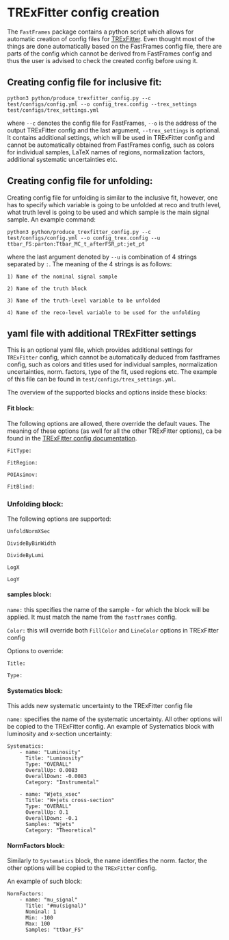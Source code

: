 # TRExFitter config creation

The ```FastFrames``` package contains a python script which allows for automatic creation of config files for [TRExFitter](https://trexfitter-docs.web.cern.ch/).
Even thought most of the things are done automatically based on the FastFrames config file, there are parts of the config which cannot be
derived from FastFrames config and thus the user is advised to check the created config before using it.

## Creating config file for inclusive fit:

```python3 python/produce_trexfitter_config.py --c test/configs/config.yml --o config_trex.config --trex_settings test/configs/trex_settings.yml```

where ```--c``` denotes the config file for FastFrames, ```--o``` is the address of the output TRExFitter config and the last argument, ```--trex_settings``` is optional. It contains additional settings, which will be used in TRExFitter config and cannot be automatically obtained from FastFrames config, such as colors for individual samples, LaTeX names of regions, normalization factors, additional systematic uncertainties etc.

## Creating config file for unfolding:

Creating config file for unfolding is similar to the inclusive fit, however, one has to specify which variable is going to be unfolded at reco and truth level, what truth level is going to be used and which sample is the main signal sample. An example command:

```python3 python/produce_trexfitter_config.py --c test/configs/config.yml --o config_trex.config --u ttbar_FS:parton:Ttbar_MC_t_afterFSR_pt:jet_pt```

where the last argument denoted by ```--u``` is combination of 4 strings separated by ```:```. The meaning of the 4 strings is as follows:

    1) Name of the nominal signal sample

    2) Name of the truth block

    3) Name of the truth-level variable to be unfolded

    4) Name of the reco-level variable to be used for the unfolding

## yaml file with additional TRExFitter settings

This is an optional yaml file, which provides additional settings for ```TRExFitter``` config, which cannot be automatically deduced from fastframes config, such as colors and titles used for individual samples, normalization uncertainties, norm. factors, type of the fit, used regions etc. The example of this file can be found in ```test/configs/trex_settings.yml```.

The overview of the supported blocks and options inside these blocks:

#### Fit block:

The following options are allowed, there override the default vaues. The meaning of these options (as well for all the other TRExFitter options), ca be found in the [TRExFitter config documentation](https://trexfitter-docs.web.cern.ch/trexfitter-docs/settings/).

  ```FitType:```

  ```FitRegion:```

  ```POIAsimov:```

  ```FitBlind:```

### Unfolding block:

The  following options are supported:

```UnfoldNormXSec```

```DivideByBinWidth```

```DivideByLumi```

```LogX```

```LogY```

#### samples block:

```name:``` this specifies the name of the sample - for which the block will be applied. It must match the name from the ```fastframes``` config.

```Color:``` this will override both ```FillColor``` and ```LineColor``` options in TRExFitter config

Options to override:

```Title:```

```Type:```

#### Systematics block:

This adds new systematic uncertainty to the TRExFitter config file

```name:``` specifies the name of the systematic uncertainty. All other options will be copied to the TRExFitter config. An example of Systematics block with luminosity and x-section uncertainty:

```
Systematics:
    - name: "Luminosity"
      Title: "Luminosity"
      Type: "OVERALL"
      OverallUp: 0.0083
      OverallDown: -0.0083
      Category: "Instrumental"

    - name: "Wjets_xsec"
      Title: "W+jets cross-section"
      Type: "OVERALL"
      OverallUp: 0.1
      OverallDown: -0.1
      Samples: "Wjets"
      Category: "Theoretical"
```

#### NormFactors block:

Similarly to ```Systematics``` block, the name identifies the norm. factor, the other options will be copied to the ```TRExFitter``` config.

An example of such block:

```
NormFactors:
    - name: "mu_signal"
      Title: "#mu(signal)"
      Nominal: 1
      Min: -100
      Max: 100
      Samples: "ttbar_FS"
```